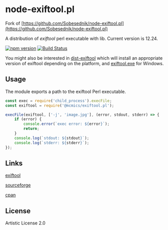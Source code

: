 # node-exiftool.pl
Fork of [https://github.com/Sobesednik/node-exiftool.pl](https://github.com/Sobesednik/node-exiftool.pl)

A distribution of _exiftool_ perl executable with lib. Current version is 12.24.

[![npm version](https://badge.fury.io/js/%40mcmics%2Fexiftool.pl.svg)](https://badge.fury.io/js/%40mcmics%2Fexiftool.pl)
[![Build Status](https://api.travis-ci.com/MCMicS/node-exiftool.pl.svg?branch=master)](https://travis-ci.com/github/MCMicS/node-exiftool.pl)

You might also be interested in [dist-exiftool](https://www.npmjs.com/package/@mcmics/dist-exiftool)
which will install an appropriate version of exiftool depending on the platform, and
[exiftool.exe](https://www.npmjs.com/package/@mcmics/exiftool.exe) for Windows.

## Usage
The module exports a path to the exiftool Perl executable.

```js
const exec = require('child_process').execFile;
const exiftool = require('@mcmics/exiftool.pl');

execFile(exiftool, ['-j', 'image.jpg'], (error, stdout, stderr) => {
	if (error) {
		console.error(`exec error: ${error}`);
		return;
	}
	console.log(`stdout: ${stdout}`);
	console.log(`stderr: ${stderr}`);
});
```

## Links
[exiftool](http://www.sno.phy.queensu.ca/~phil/exiftool/)

[sourceforge](https://sourceforge.net/projects/exiftool/)

[cpan](http://search.cpan.org/~exiftool/)

## License
Artistic License 2.0
